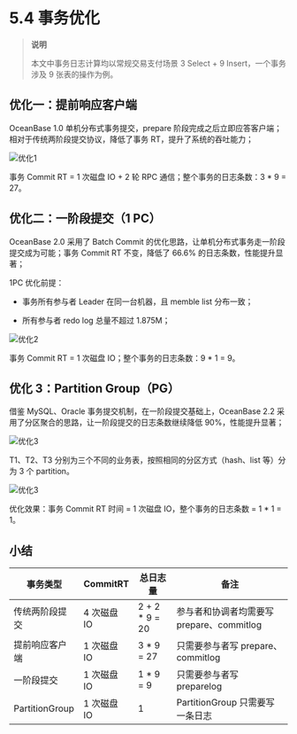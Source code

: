 # 5.4 事务优化

> **说明**
>
> 本文中事务日志计算均以常规交易支付场景 3 Select + 9 Insert，一个事务涉及 9 张表的操作为例。

## 优化一：提前响应客户端

OceanBase 1.0 单机分布式事务提交，prepare 阶段完成之后立即应答客户端；相对于传统两阶段提交协议，降低了事务 RT，提升了系统的吞吐能力；

![优化1](https://obbusiness-private.oss-cn-shanghai.aliyuncs.com/doc/img/kernel-advanced/V1.0.0/zh-CN/5.transaction-engine/4.transaction-commit-01.png)

事务 Commit RT = 1 次磁盘 IO + 2 轮 RPC 通信；整个事务的日志条数：3 * 9 = 27。

## 优化二：一阶段提交（1 PC）

OceanBase 2.0 采用了 Batch Commit 的优化思路，让单机分布式事务走一阶段提交成为可能；事务 Commit RT 不变，降低了 66.6% 的日志条数，性能提升显著；

1PC 优化前提：

* 事务所有参与者 Leader 在同一台机器，且 memble list 分布一致；

* 所有参与者 redo log 总量不超过 1.875M；

![优化2](https://obbusiness-private.oss-cn-shanghai.aliyuncs.com/doc/img/kernel-advanced/V1.0.0/zh-CN/5.transaction-engine/5.transaction-optimization-02.png)

事务 Commit RT = 1 次磁盘 IO；整个事务的日志条数：9 * 1 = 9。

## 优化 3：Partition Group（PG）

借鉴 MySQL、Oracle 事务提交机制，在一阶段提交基础上，OceanBase 2.2 采用了分区聚合的思路，让一阶段提交的日志条数继续降低 90%，性能提升显著；

![优化3](https://obbusiness-private.oss-cn-shanghai.aliyuncs.com/doc/img/kernel-advanced/V1.0.0/zh-CN/5.transaction-engine/5.transaction-optimization-03.png)

T1、T2、T3 分别为三个不同的业务表，按照相同的分区方式（hash、list 等）分为 3 个 partition。

![优化3](https://obbusiness-private.oss-cn-shanghai.aliyuncs.com/doc/img/kernel-advanced/V1.0.0/zh-CN/5.transaction-engine/5.transaction-optimization-04.png)

优化效果：事务 Commit RT 时间 = 1 次磁盘 IO，整个事务的日志条数 = 1 * 1 = 1。

## 小结

|  事务类型       |  CommitRT  |  总日志量   |   备注                                |
|----------------|------------|------------|---------------------------------------|
| 传统两阶段提交  | 4 次磁盘 IO | 2 + 2 * 9 = 20    | 参与者和协调者均需要写 prepare、commitlog |
| 提前响应客户端  | 1 次磁盘 IO | 3 * 9 = 27    | 只需要参与者写 prepare、commitlog        |
| 一阶段提交      | 1 次磁盘 IO | 1 * 9 = 9     | 只需要参与者写 preparelog               |
| PartitionGroup | 1 次磁盘 IO | 1           | PartitionGroup 只需要写一条日志         |
